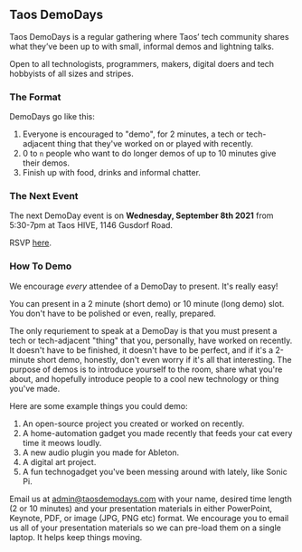 ## Taos DemoDays

Taos DemoDays is a regular gathering where Taos’ tech community shares what they’ve been up to with small, informal demos and lightning talks.

Open to all technologists, programmers, makers, digital doers and tech hobbyists of all sizes and stripes. 

### The Format

DemoDays go like this:

1. Everyone is encouraged to "demo", for 2 minutes, a tech or tech-adjacent thing that they've worked on or played with recently.
2. 0 to `n` people who want to do longer demos of up to 10 minutes give their demos.
3. Finish up with food, drinks and informal chatter.

### The Next Event

The next DemoDay event is on **Wednesday, September 8th 2021** from 5:30-7pm at Taos HIVE, 1146 Gusdorf Road.

RSVP [here](https://www.eventbrite.com/e/taos-demoday-september-tickets-168782997489).

### How To Demo

We encourage _every_ attendee of a DemoDay to present. It's really easy!

You can present in a 2 minute (short demo) or 10 minute (long demo) slot. You don't have to be polished or even, really, prepared.

The only requriement to speak at a DemoDay is that you must present a tech or tech-adjacent "thing" that you, personally, have worked on recently. It doesn't have to be finished, it doesn't have to be perfect, and if it's a 2-minute short demo, honestly, don't even worry if it's all that interesting. The purpose of demos is to introduce yourself to the room, share what you're about, and hopefully introduce people to a cool new technology or thing you've made.

Here are some example things you could demo:

1. An open-source project you created or worked on recently.
2. A home-automation gadget you made recently that feeds your cat every time it meows loudly.
3. A new audio plugin you made for Ableton.
4. A digital art project.
5. A fun technogadget you've been messing around with lately, like Sonic Pi.

Email us at [admin@taosdemodays.com](mailto:admin@taosdemodays.com) with your name, desired time length (2 or 10 minutes) and your presentation materials in either PowerPoint, Keynote, PDF, or image (JPG, PNG etc) format. We encourage you to email us all of your presentation materials so we can pre-load them on a single laptop. It helps keep things moving.
